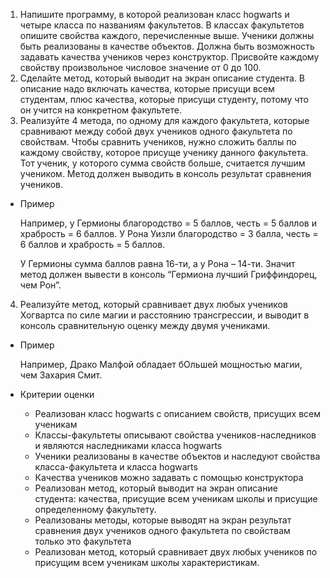 1. Напишите программу, в которой реализован класс hogwarts и четыре класса по названиям факультетов. В классах факультетов опишите свойства каждого, перечисленные выше. Ученики должны быть реализованы в качестве объектов. Должна быть возможность задавать качества учеников через конструктор. Присвойте каждому свойству произвольное числовое значение от 0 до 100.
2. Сделайте метод, который выводит на экран описание студента. В описание надо включать качества, которые присущи всем студентам, плюс качества, которые присущи студенту, потому что он учится на конкретном факультете.
3. Реализуйте 4 метода, по одному для каждого факультета, которые сравнивают между собой двух учеников одного факультета по свойствам. Чтобы сравнить учеников, нужно сложить баллы по каждому свойству, которое присуще ученику данного факультета. Тот ученик, у которого сумма свойств больше, считается лучшим учеником. Метод должен выводить в консоль результат сравнения учеников.
- Пример

  Например, у Гермионы благородство = 5 баллов, честь = 5 баллов и храбрость = 6 баллов. У Рона Уизли благородство = 3 балла, честь = 6 баллов и храбрость = 5 баллов.

  У Гермионы сумма баллов равна 16-ти, а у Рона – 14-ти. Значит метод должен вывести в консоль “Гермиона лучший Гриффиндорец, чем Рон”.
4. Реализуйте метод, который сравнивает двух любых учеников Хогвартса по силе магии и расстоянию трансгрессии, и выводит в консоль сравнительную оценку между двумя учениками. 
- Пример

  Например, Драко Малфой обладает бОльшей мощностью магии, чем Захария Смит.

- Критерии оценки
    - Реализован класс hogwarts с описанием свойств, присущих всем ученикам
    - Классы-факультеты описывают свойства учеников-наследников и являются наследниками класса hogwarts
    - Ученики реализованы в качестве объектов и наследуют свойства класса-факультета и класса hogwarts
    - Качества учеников можно задавать с помощью конструктора
    - Реализован метод, который выводит на экран описание студента: качества, присущие всем ученикам школы и присущие определенному факультету.
    - Реализованы методы, которые выводят на экран результат сравнения двух учеников одного факультета по свойствам только это факультета
    - Реализован метод, который сравнивает двух любых учеников по присущим всем ученикам школы характеристикам.